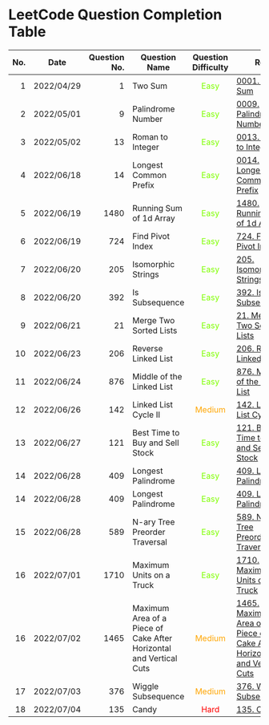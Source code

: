# LeetCode Question Completion Table

| No. | Date       | Question No. | Question Name                                                      |             Question Difficulty              | Ref.                                                                                                                                                                 |                                                   My Attempt                                                   |
| --: | ---------- | -----------: | ------------------------------------------------------------------ | :------------------------------------------: | -------------------------------------------------------------------------------------------------------------------------------------------------------------------- | :------------------------------------------------------------------------------------------------------------: |
|   1 | 2022/04/29 |            1 | Two Sum                                                            | <span style="color:chartreuse"> Easy </span> | [0001. Two Sum](/questions/0001-Two-Sum/qa.md)                                                                                                                       |                              [JS](/questions/0001-Two-Sum/myattempt/20220429.js)                               |
|   2 | 2022/05/01 |            9 | Palindrome Number                                                  | <span style="color:chartreuse"> Easy </span> | [0009. Palindrome Number](/questions/0009-Palindrome-Number/qa.md)                                                                                                   |                         [JS](/questions/0009-Palindrome-Number/myattempt/20220501.js)                          |
|   3 | 2022/05/02 |           13 | Roman to Integer                                                   | <span style="color:chartreuse"> Easy </span> | [0013. Roman to Integer](/questions/0013-Roman-to-Integer/qa.md)                                                                                                     |                          [JS](/questions/0013-Roman-to-Integer/myattempt/20220502.js)                          |
|   4 | 2022/06/18 |           14 | Longest Common Prefix                                              | <span style="color:chartreuse"> Easy </span> | [0014. Longest Common Prefix](/questions/0014-Longest-Common-Prefix/qa.md)                                                                                           |                       [JS](/questions/0014-Longest-Common-Prefix/myattempt/20220618.js)                        |
|   5 | 2022/06/19 |         1480 | Running Sum of 1d Array                                            | <span style="color:chartreuse"> Easy </span> | [1480. Running Sum of 1d Array](/questions/1480-Running-Sum-of-1d-Array/qa.md)                                                                                       |                      [JS](/questions/1480-Running-Sum-of-1d-Array/myattempt/20220619.js)                       |
|   6 | 2022/06/19 |          724 | Find Pivot Index                                                   | <span style="color:chartreuse"> Easy </span> | [724. Find Pivot Index](/questions/0724-Find-Pivot-Index/qa.md)                                                                                                      |                          [JS](/questions/0724-Find-Pivot-Index/myattempt/20220619.js)                          |
|   7 | 2022/06/20 |          205 | Isomorphic Strings                                                 | <span style="color:chartreuse"> Easy </span> | [205. Isomorphic Strings](/questions/0205-Isomorphic-Strings/qa.md)                                                                                                  |                         [JS](/questions/0205-Isomorphic-Strings/myattempt/20220620.js)                         |
|   8 | 2022/06/20 |          392 | Is Subsequence                                                     | <span style="color:chartreuse"> Easy </span> | [392. Is Subsequence](/questions/0392-Is-Subsequence/qa.md)                                                                                                          |                           [JS](/questions/0392-Is-Subsequence/myattempt/20220620.js)                           |
|   9 | 2022/06/21 |           21 | Merge Two Sorted Lists                                             | <span style="color:chartreuse"> Easy </span> | [21. Merge Two Sorted Lists](/questions/0021-Merge-Two-Sorted-Lists/qa.md)                                                                                           |                       [JS](/questions/0021-Merge-Two-Sorted-Lists/myattempt/20220621.js)                       |
|  10 | 2022/06/23 |          206 | Reverse Linked List                                                | <span style="color:chartreuse"> Easy </span> | [206. Reverse Linked List](/questions/0206-Reverse-Linked-List/qa.md)                                                                                                |                        [JS](/questions/0206-Reverse-Linked-List/myattempt/20220623.js)                         |
|  11 | 2022/06/24 |          876 | Middle of the Linked List                                          | <span style="color:chartreuse"> Easy </span> | [876. Middle of the Linked List](/questions/0876-Middle-of-the-Linked-List/qa.md)                                                                                    |                     [JS](/questions/0876-Middle-of-the-Linked-List/myattempt/20220624.js)                      |
|  12 | 2022/06/26 |          142 | Linked List Cycle II                                               |  <span style="color:orange"> Medium </span>  | [142. Linked List Cycle II](/questions/0142-Linked-List-Cycle-II/qa.md)                                                                                              |                        [JS](/questions/0142-Linked-List-Cycle-II/myattempt/20220626.js)                        |
|  13 | 2022/06/27 |          121 | Best Time to Buy and Sell Stock                                    | <span style="color:chartreuse"> Easy </span> | [121. Best Time to Buy and Sell Stock](/questions/0121-Best-Time-to-Buy-and-Sell-Stock/qa.md)                                                                        |                  [JS](/questions/0121-Best-Time-to-Buy-and-Sell-Stock/myattempt/20220627.js)                   |
|  14 | 2022/06/28 |          409 | Longest Palindrome                                                 | <span style="color:chartreuse"> Easy </span> | [409. Longest Palindrome](/questions/0409-Longest-Palindrome/qa.md)                                                                                                  |                         [JS](/questions/0409-Longest-Palindrome/myattempt/20220628.js)                         |
|  14 | 2022/06/28 |          409 | Longest Palindrome                                                 | <span style="color:chartreuse"> Easy </span> | [409. Longest Palindrome](/questions/0409-Longest-Palindrome/qa.md)                                                                                                  |                         [JS](/questions/0409-Longest-Palindrome/myattempt/20220628.js)                         |
|  15 | 2022/06/28 |          589 | N-ary Tree Preorder Traversal                                      | <span style="color:chartreuse"> Easy </span> | [589. N-ary Tree Preorder Traversal](/questions/0589-N-ary-Tree-Preorder-Traversal/qa.md)                                                                            |                   [JS](/questions/0589-N-ary-Tree-Preorder-Traversal/myattempt/20220628.js)                    |
|  16 | 2022/07/01 |         1710 | Maximum Units on a Truck                                           | <span style="color:chartreuse"> Easy </span> | [1710. Maximum Units on a Truck](/questions/1710-Maximum-Units-on-a-Truck/qa.md)                                                                                     |                      [JS](/questions/1710-Maximum-Units-on-a-Truck/myattempt/20220701.js)                      |
|  16 | 2022/07/02 |         1465 | Maximum Area of a Piece of Cake After Horizontal and Vertical Cuts |  <span style="color:orange"> Medium </span>  | [1465. Maximum Area of a Piece of Cake After Horizontal and Vertical Cuts](/questions/1465-Maximum-Area-of-a-Piece-of-Cake-After-Horizontal-and-Vertical-Cuts/qa.md) | [JS](/questions/1465-Maximum-Area-of-a-Piece-of-Cake-After-Horizontal-and-Vertical-Cuts/myattempt/20220702.js) |
|  17 | 2022/07/03 |          376 | Wiggle Subsequence                                                 |  <span style="color:orange"> Medium </span>  | [376. Wiggle Subsequence](/questions/0376-Wiggle-Subsequence/qa.md)                                                                                                  |                         [JS](/questions/0376-Wiggle-Subsequence/myattempt/20220703.js)                         |
|  18 | 2022/07/04 |          135 | Candy                                                              |    <span style="color:red"> Hard </span>     | [135. Candy](/questions/0135-Candy/qa.md)                                                                                                                            |                              [CPP](/questions/0135-Candy/myattempt/20220704.cpp)                               |
